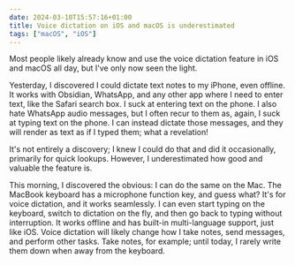 ```yaml
---
date: 2024-03-10T15:57:16+01:00
title: Voice dictation on iOS and macOS is underestimated
tags: ["macOS", "iOS"]
---
```

Most people likely already know and use the voice dictation feature in iOS and
macOS all day, but I've only now seen the light.

Yesterday, I discovered I could dictate text notes to my iPhone, even offline.
It works with Obsidian, WhatsApp, and any other app where I need to enter text,
like the Safari search box. I suck at entering text on the phone. I also hate
WhatsApp audio messages, but I often recur to them as, again, I suck at typing
text on the phone. I can instead dictate those messages, and they will render as
text as if I typed them; what a revelation! 

It's not entirely a discovery; I knew I could do that and did it occasionally,
primarily for quick lookups.  However, I underestimated how good and valuable
the feature is.

This morning, I discovered the obvious: I can do the same on the Mac. The
MacBook keyboard has a microphone function key, and guess what? It's for voice
dictation, and it works seamlessly. I can even start typing on the keyboard,
switch to dictation on the fly, and then go back to typing without interruption.
It works offline and has built-in multi-language support, just like iOS. Voice
dictation will likely change how I take notes, send messages, and perform other
tasks. Take notes, for example; until today, I rarely write them down when away
from the keyboard.
